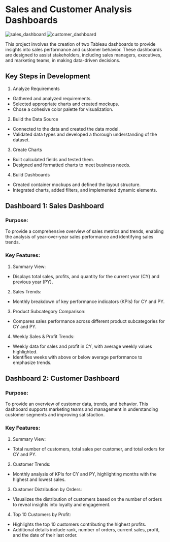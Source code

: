 # Sales and Customer Analysis Dashboards
![sales_dashboard](https://github.com/user-attachments/assets/80a85477-fd62-4e26-a17e-a99c1b693733)
![customer_dashboard](https://github.com/user-attachments/assets/fac271f8-ee31-4102-bbe7-394f5b96438f)

This project involves the creation of two Tableau dashboards to provide insights into sales performance and customer behavior. These dashboards are designed to assist stakeholders, including sales managers, executives, and marketing teams, in making data-driven decisions.

## Key Steps in Development
1. Analyze Requirements
* Gathered and analyzed requirements.
* Selected appropriate charts and created mockups.
* Chose a cohesive color palette for visualization.
2. Build the Data Source
* Connected to the data and created the data model.
* Validated data types and developed a thorough understanding of the dataset.
3. Create Charts
* Built calculated fields and tested them.
* Designed and formatted charts to meet business needs.
4. Build Dashboards
* Created container mockups and defined the layout structure.
* Integrated charts, added filters, and implemented dynamic elements.
## Dashboard 1: Sales Dashboard
### Purpose:
To provide a comprehensive overview of sales metrics and trends, enabling the analysis of year-over-year sales performance and identifying sales trends.
### Key Features:
1. Summary View:
* Displays total sales, profits, and quantity for the current year (CY) and previous year (PY).
2. Sales Trends:
* Monthly breakdown of key performance indicators (KPIs) for CY and PY.
3. Product Subcategory Comparison:
* Compares sales performance across different product subcategories for CY and PY.
4. Weekly Sales & Profit Trends:
* Weekly data for sales and profit in CY, with average weekly values highlighted.
* Identifies weeks with above or below average performance to emphasize trends.

## Dashboard 2: Customer Dashboard
### Purpose:
To provide an overview of customer data, trends, and behavior. This dashboard supports marketing teams and management in understanding customer segments and improving satisfaction.

### Key Features:
1. Summary View:
* Total number of customers, total sales per customer, and total orders for CY and PY.

2. Customer Trends:
* Monthly analysis of KPIs for CY and PY, highlighting months with the highest and lowest sales.

3. Customer Distribution by Orders:
* Visualizes the distribution of customers based on the number of orders to reveal insights into loyalty and engagement.

4. Top 10 Customers by Profit:
* Highlights the top 10 customers contributing the highest profits.
* Additional details include rank, number of orders, current sales, profit, and the date of their last order.

